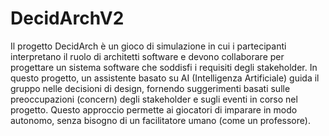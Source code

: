 # DecidArchV2
Il progetto DecidArch è un gioco di simulazione in cui i partecipanti interpretano il ruolo di architetti software e devono collaborare per progettare un sistema software che soddisfi i requisiti degli stakeholder. In questo progetto, un assistente basato su AI (Intelligenza Artificiale) guida il gruppo nelle decisioni di design, fornendo suggerimenti basati sulle preoccupazioni (concern) degli stakeholder e sugli eventi in corso nel progetto. Questo approccio permette ai giocatori di imparare in modo autonomo, senza bisogno di un facilitatore umano (come un professore).
